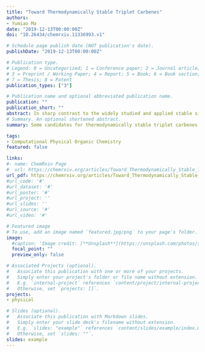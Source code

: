 ```yaml
---
title: "Toward Thermodynamically Stable Triplet Carbenes"
authors:
- Yumiao Ma
date: "2019-12-13T00:00:00Z"
doi: "10.26434/chemrxiv.11336993.v1"

# Schedule page publish date (NOT publication's date).
publishDate: "2019-12-13T00:00:00Z"

# Publication type.
# Legend: 0 = Uncategorized; 1 = Conference paper; 2 = Journal article;
# 3 = Preprint / Working Paper; 4 = Report; 5 = Book; 6 = Book section;
# 7 = Thesis; 8 = Patent
publication_types: ["3"]

# Publication name and optional abbreviated publication name.
publication: ""
publication_short: ""
abstract: In sharp contrast to the widely studied and applied stable singlet carbenes, only several kinetically persistent triplet carbenes have been studied, and thermodynamically stable triplet carbenes are much less developed. With the Gibbs free energy of C-H bond insertion into methane as a probe, DFT calculations were employed to examine a variety of candidate molecules for stable triplet carbenes. Guided by these calculations, some molecules with significant stability against C-H insertion were designed by fine tuning of geometry and electronic structures. These compounds might be potential candidates for experimental development of stable triplet carbenes.
# Summary. An optional shortened abstract.
summary: Some candidates for thermodynamically stable triplet carbenes were designed using DFT calculations.

tags:
- Computational Physical Organic Chemistry
featured: false

links:
#- name: ChemRxiv Page
#  url: https://chemrxiv.org/articles/Toward_Thermodynamically_Stable_Triplet_Carbenes/11336993
url_pdf: https://chemrxiv.org/articles/Toward_Thermodynamically_Stable_Triplet_Carbenes/11336993
#url_code: '#'
#url_dataset: '#'
#url_poster: '#'
#url_project: ''
#url_slides: ''
#url_source: '#'
#url_video: '#'

# Featured image
# To use, add an image named `featured.jpg/png` to your page's folder. 
image:
  #caption: 'Image credit: [**Unsplash**](https://unsplash.com/photos/s9CC2SKySJM)'
  focal_point: ""
  preview_only: false

# Associated Projects (optional).
#   Associate this publication with one or more of your projects.
#   Simply enter your project's folder or file name without extension.
#   E.g. `internal-project` references `content/project/internal-project/index.md`.
#   Otherwise, set `projects: []`.
projects:
- physical

# Slides (optional).
#   Associate this publication with Markdown slides.
#   Simply enter your slide deck's filename without extension.
#   E.g. `slides: "example"` references `content/slides/example/index.md`.
#   Otherwise, set `slides: ""`.
slides: example
---
```



